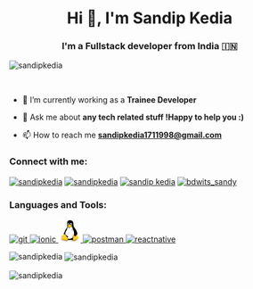 <h1 align="center">Hi 👋, I'm Sandip Kedia</h1>
<h3 align="center">I'm a Fullstack developer from India 🇮🇳</h3>

<p align="left"> <img src="https://komarev.com/ghpvc/?username=sandipkedia&label=Profile%20views&color=0e75b6&style=flat" alt="sandipkedia" /> </p>

<p align="left"> <a href="https://twitter.com/TheSandY15" target="blank"><img src="https://img.shields.io/twitter/follow/?logo=twitter&style=for-the-badge" alt="" /></a> </p>

- 🔭 I’m currently working as a **Trainee Developer**

- 💬 Ask me about **any tech related stuff !Happy to help you :)**

- 📫 How to reach me **sandipkedia1711998@gmail.com**

<h3 align="left">Connect with me:</h3>
<p align="left">
<a href="https://linkedin.com/in/sandipkedia" target="blank"><img align="center" src="https://raw.githubusercontent.com/rahuldkjain/github-profile-readme-generator/neutral-icons/src/images/icons/Social/linked-in-alt.svg" alt="sandipkedia" height="30" width="40" /></a>
<a href="https://stackoverflow.com/users/sandipkedia" target="blank"><img align="center" src="https://raw.githubusercontent.com/rahuldkjain/github-profile-readme-generator/neutral-icons/src/images/icons/Social/stack-overflow.svg" alt="sandipkedia" height="30" width="40" /></a>
<a href="https://fb.com/sandip kedia" target="blank"><img align="center" src="https://raw.githubusercontent.com/rahuldkjain/github-profile-readme-generator/neutral-icons/src/images/icons/Social/facebook.svg" alt="sandip kedia" height="30" width="40" /></a>
<a href="https://instagram.com/bdwits_sandy" target="blank"><img align="center" src="https://raw.githubusercontent.com/rahuldkjain/github-profile-readme-generator/neutral-icons/src/images/icons/Social/instagram.svg" alt="bdwits_sandy" height="30" width="40" /></a>
</p>

<h3 align="left">Languages and Tools:</h3>
<p align="left"> <a href="https://git-scm.com/" target="_blank"> <img src="https://www.vectorlogo.zone/logos/git-scm/git-scm-icon.svg" alt="git" width="40" height="40"/> </a> <a href="https://ionicframework.com" target="_blank"> <img src="https://upload.wikimedia.org/wikipedia/commons/d/d1/Ionic_Logo.svg" alt="ionic" width="40" height="40"/> </a> <a href="https://www.linux.org/" target="_blank"> <img src="https://raw.githubusercontent.com/devicons/devicon/master/icons/linux/linux-original.svg" alt="linux" width="40" height="40"/> </a> <a href="https://postman.com" target="_blank"> <img src="https://www.vectorlogo.zone/logos/getpostman/getpostman-icon.svg" alt="postman" width="40" height="40"/> </a> <a href="https://reactnative.dev/" target="_blank"> <img src="https://reactnative.dev/img/header_logo.svg" alt="reactnative" width="40" height="40"/> </a> </p>



<p><img align="left" src="https://github-readme-stats.vercel.app/api/top-langs?username=sandipkedia&show_icons=true&locale=en&layout=compact" alt="sandipkedia" /></p>

<p>&nbsp;<img align="center" src="https://github-readme-stats.vercel.app/api?username=sandipkedia&show_icons=true&locale=en" alt="sandipkedia" /></p>

<p><img align="center" src="https://github-readme-streak-stats.herokuapp.com/?user=sandipkedia&" alt="sandipkedia" /></p>
